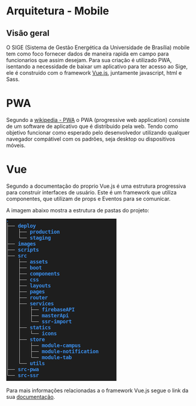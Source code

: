 # Arquitetura - Mobile

## Visão geral

O SIGE (Sistema de Gestão Energética da Universidade de Brasília) mobile tem como foco fornecer dados de maneira rapida em campo para funcionarios que assim desejam. Para sua criação é utilizado PWA, isentando a necessidade de baixar um aplicativo para ter acesso ao Sige, ele é construido com o framework [Vue.js](https://vuejs.org/v2/guide/), juntamente javascript, html e Sass.


# PWA

Segundo a [wikipedia - PWA](https://en.m.wikipedia.org/wiki/Progressive_web_application) o PWA (progressive web application) consiste de um software de aplicativo que é distribuido pela web. Tendo como objetivo funcionar como esperado pelo desenvolvedor utilizando qualquer navegador compátivel com os padrões, seja desktop ou dispositivos móveis.

# Vue

Segundo a documentação do proprio Vue.js é uma estrutura progressiva para construir interfaces de usuário. Este é um framework que utiliza componentes, que utilizam de props e Eventos para se comunicar. 

A imagem abaixo mostra a estrutura de pastas do projeto:

![Tree Mobile](./images/tree_mobile.png)

Para mais informações relacionadas a o framework Vue.js segue o link da sua [documentação](https://vuejs.org/v2/guide/).